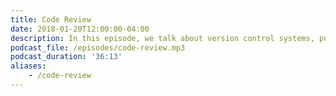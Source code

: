 ```yaml
---
title: Code Review
date: 2018-01-20T12:00:00-04:00
description: In this episode, we talk about version control systems, pull requests, asynchronous work, automated checks, and accepting criticism. We also cover all possible parts of code review - early pull requests, pre-review comments, diff review, and manual testing.
podcast_file: /episodes/code-review.mp3
podcast_duration: '36:13'
aliases: 
    - /code-review
---
```

